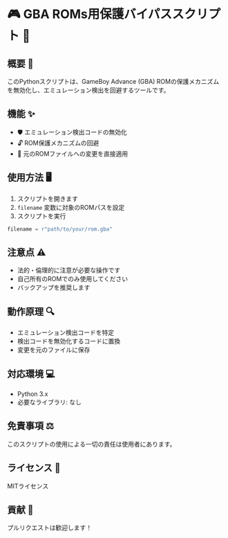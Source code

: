 # 🎮 GBA ROMs用保護バイパススクリプト 🚀

## 概要 📝
このPythonスクリプトは、GameBoy Advance (GBA) ROMの保護メカニズムを無効化し、エミュレーション検出を回避するツールです。

## 機能 ✨
- 🛡️ エミュレーション検出コードの無効化
- 🔓 ROM保護メカニズムの回避
- 🔧 元のROMファイルへの変更を直接適用

## 使用方法 🖥️

1. スクリプトを開きます
2. `filename` 変数に対象のROMパスを設定
3. スクリプトを実行

```python
filename = r"path/to/your/rom.gba"
```

## 注意点 ⚠️
- 法的・倫理的に注意が必要な操作です
- 自己所有のROMでのみ使用してください
- バックアップを推奨します

## 動作原理 🔍
- エミュレーション検出コードを特定
- 検出コードを無効化するコードに置換
- 変更を元のファイルに保存

## 対応環境 💻
- Python 3.x
- 必要なライブラリ: なし

## 免責事項 ⚖️
このスクリプトの使用による一切の責任は使用者にあります。

## ライセンス 📄
MITライセンス

## 貢献 🤝
プルリクエストは歓迎します！
